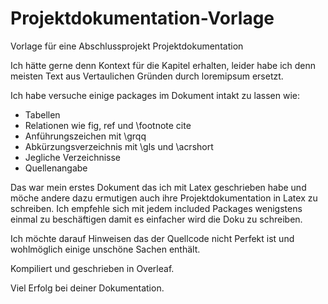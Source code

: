# Projektdokumentation-Vorlage
Vorlage für eine Abschlussprojekt Projektdokumentation

Ich hätte gerne denn Kontext für die Kapitel erhalten, leider habe ich denn meisten Text aus Vertaulichen Gründen durch loremipsum ersetzt.

Ich habe versuche einige packages im Dokument intakt zu lassen wie:
- Tabellen
- Relationen wie fig, ref und \footnote cite
- Anführungszeichen mit \grqq
- Abkürzungsverzeichnis mit \gls und \acrshort
- Jegliche Verzeichnisse
- Quellenangabe

Das war mein erstes Dokument das ich mit Latex geschrieben habe und möche andere dazu ermutigen auch ihre Projektdokumentation in Latex zu schreiben. Ich empfehle sich mit jedem included Packages wenigstens einmal zu beschäftigen damit es einfacher wird die Doku zu schreiben.

Ich möchte darauf Hinweisen das der Quellcode nicht Perfekt ist und wohlmöglich einige unschöne Sachen enthält.

Kompiliert und geschrieben in Overleaf.

Viel Erfolg bei deiner Dokumentation.
